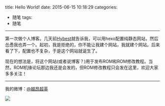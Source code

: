 title: Hello World!
date: 2015-06-15 10:18:29
categories:
- 随笔
tags:
- 随笔
---

第一次做个人博客。几天前[Hybest](http://hybest.org)就告诉我，可以用hexo配置纯静态网站，然后怂恿我也弄一个。起初，我是拒绝的，你不能让我建个网站，我就建个网站。后来看了下，配置也不复杂，于是这个网站就诞生了。

现在的想法是，将这个网站(或者说博客？)用于发布ROM和ROM修改教程。当然，ROM机锋论坛那边我还是会发的，但ROM修改教程只会发在这里，欢迎大家多多关注！

<!-- more -->

----------
我的微博：[@越昂超英](http://weibo.com/412070391)

![](http://i.imgur.com/0oWDiZb.jpg)